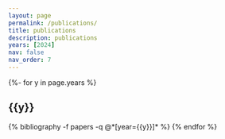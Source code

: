```yaml
---
layout: page
permalink: /publications/
title: publications
description: publications
years: [2024]
nav: false
nav_order: 7
---
```

<!-- _pages/publications.md -->
<div class="publications">

{%- for y in page.years %}
  <h2 class="year">{{y}}</h2>
  {% bibliography -f papers -q @*[year={{y}}]* %}
{% endfor %}

</div>
